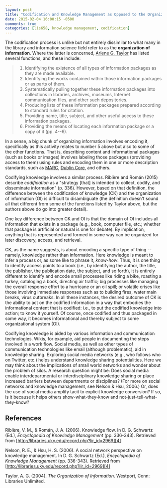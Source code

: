 ```yaml
---
layout: post
title: "Codification and Knowledge Management as Opposed to the Organization of Information"
date: 2015-02-04 16:00:15 -0500
comments: true
categories: [lis658, knowledge management, codification]
---
```


The codification process is unlike but not entirely dissimilar to what many
in the library and information science field refer to as the **organization
of information**. Where the latter is concerned, [Arlene G. Taylor][1] has
listed several functions, and these include:

> 1. Identifying the existence of all types of information packages as they are
>    made available.  
> 2. Identifying the works contained within those information packages or as
>    parts of them.  
> 3. Systematically pulling together these information packages into
>    collections in libraries, archives, museums, Internet communication
>    files, and other such depositories.  
> 4. Producing lists of these information packages prepared according to
>    standard rules for citation.  
> 5. Providing name, title, subject, and other useful access to these
>    information packages.  
> 6. Providing the means of locating each information package or a copy of it
>    (pp. 4--6).

In a sense, a big chunk of organizing information involves encoding it,
specifically as this activity relates to number 5 above but also to some of
the other functions. That is, describing content and informational packages
(such as books or images) involves labeling those packages (providing access
to them) using rules and encoding them in one or more description standards,
such as [MARC][2], [Dublin Core][3], and others.

Codifying knowledge involves a similar process. Ribière and Román (2015)
describe *codification* as a "strategy [that] is intended to collect,
codify, and disseminate information" (p. 336). However, based on that
definition, the difference between the codification of knowledge (CK) and
the organization of information (OI) is difficult to disambiguate (the
definition doesn't sound all that different from some of the functions
listed by Taylor above, but the authors above do go into greater detail).

One key difference between CK and OI is that the domain of OI includes all
information that exists in a package (e.g., book, computer file, etc.;
whether that package is artificial or natural is one for debate). By
implication, anything that is represented and formed in some way can be
organized for later discovery, access, and retrieval.

CK, as the name suggests, is about encoding a specific type of thing --
namely, knowledge rather than information. Here knowledge is meant to infer
a process or, as some like to phrase it, *know-how*. Thus, it is one thing
to identify access points to a book (i.e., by identifying the author, the
title, the publisher, the publication date, the subject, and so forth), it
is entirely different to identify and encode small processes like riding a
bike, roasting a turkey, cataloging a book, directing air traffic; big
processes like managing the overall response effort to a hurricane or an oil
spill; or volatile crises like those involving immediate responses such as
to building fires, water main breaks, virus outbreaks. In all these
instances, the desired outcome of CK is the ability to act on the codified
information in a way that embodies the informational content that is
codified: i.e., to put the codified knowledge into action; to know it
yourself. Of course, once codified and thus packaged in some way, it becomes
informational and thereby subject to some organizational system (OI).

Codifying knowledge is aided by various information and communication
technologies. Wikis, for example, aid people in documenting the steps
involved in a work flow. Social media, as well as other types of
communication technologies like email (although problematic), aid in
knowledge sharing. Exploring social media networks (e.g., who follows who on
Twitter, etc.) helps understand knowledge sharing potentialities. Here we
may think about the implications of small world networks and wonder about
the problem of silos. A research question might be: Does social media enable
interdepartmental or interdisciplinary knowledge sharing or place increased
barriers between departments or disciplines? (For more on social networks
and knowledge management, see Nelson &amp; Hsu, 2006.) Or, does the use of
social media amplify tacit to explicit knowledge conversion? If so, is it
because it helps others show-what-they-know and
not-just-tell-what-they-know?

## References

Ribière, V. M., &amp; Román, J. A. (2006). Knowledge flow. In D. G. Schwartz
(Ed.), *Encyclopedia of Knowledge Management* (pp. 336-343). Retrieved from
[http://libraries.uky.edu/record.php?lir_id=2969][4]

Nelson, R. E., &amp; Hsu, H. S. (2006). A social network perspective on
knowledge management. In D. G. Schwartz (Ed.), *Encyclopedia of Knowledge
Management* (pp. 336-343). Retrieved from
[http://libraries.uky.edu/record.php?lir_id=2969][4]

Taylor, A. G. (2004). *The Organization of Information*. Westport, Conn:
Libraries Unlimited.

[1]: http://www.worldcat.org/oclc/52814118
[2]: https://en.wikipedia.org/wiki/MARC_standards
[3]: https://en.wikipedia.org/wiki/Dublin_Core
